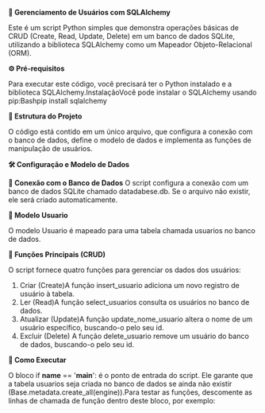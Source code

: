**🚀 Gerenciamento de Usuários com SQLAlchemy**

  Este é um script Python simples que demonstra operações básicas de CRUD (Create, Read, Update, Delete) em um banco de dados SQLite, utilizando a biblioteca SQLAlchemy como um Mapeador Objeto-Relacional (ORM).
  
**⚙️ Pré-requisitos**

  Para executar este código, você precisará ter o Python instalado e a biblioteca SQLAlchemy.InstalaçãoVocê pode instalar o SQLAlchemy usando pip:Bashpip install sqlalchemy
  
**📂 Estrutura do Projeto**

  O código está contido em um único arquivo, que configura a conexão com o banco de dados, define o modelo de dados e implementa as funções de manipulação de usuários.

**🛠️ Configuração e Modelo de Dados**

**🔗 Conexão com o Banco de Dados**
  O script configura a conexão com um banco de dados SQLite chamado datadabese.db. Se o arquivo não existir, ele será criado automaticamente.

**👤 Modelo Usuario**

  O modelo Usuario é mapeado para uma tabela chamada usuarios no banco de dados.

**🎯 Funções Principais (CRUD)**

  O script fornece quatro funções para gerenciar os dados dos usuários:
  1. Criar (Create)A função insert_usuario adiciona um novo registro de usuário à tabela.
  2. Ler (Read)A função select_usuarios consulta os usuários no banco de dados.
  3. Atualizar (Update)A função update_nome_usuario altera o nome de um usuário específico, buscando-o pelo seu id.
  4. Excluir (Delete) A função delete_usuario remove um usuário do banco de dados, buscando-o pelo seu id.
     
**🏃 Como Executar**

O bloco if __name__ == '__main__': é o ponto de entrada do script. Ele garante que a tabela usuarios seja criada no banco de dados se ainda não existir (Base.metadata.create_all(engine)).Para testar as funções, descomente as linhas de chamada de função dentro deste bloco, por exemplo:
